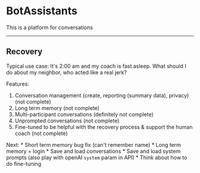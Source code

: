 # BotAssistants

This is a platform for conversations

--------
## Recovery
  Typical use case: It's 2:00 am and my coach is fast asleep. What should I do about my neighbor, who acted like a real jerk?
  
  Features:
  1. Conversation management (create, reporting (summary data), privacy) (not complete)
  2. Long term memory (not complete)
  3. Multi-participant conversations (definitely not complete)
  4. Unprompted conversations (not complete)
  5. Fine-tuned to be helpful with the recovery process & support the human coach (not complete)

  Next:
     * Short term memory bug fix (can't remember name)
     * Long term memory + login
     * Save and load conversations
     * Save and load system prompts (also play with openAI `system` param in API)
     * Think about how to do fine-tuning
    
   
